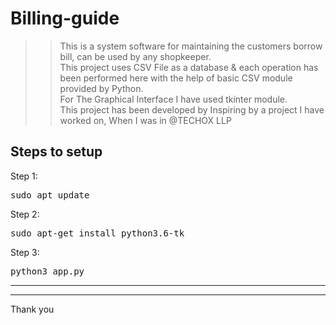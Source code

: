 # Billing-guide

>> This is a system software for maintaining the customers borrow bill, can be used by any shopkeeper.<br>
>> This project uses <bold>CSV File</bold> as a database & each operation has been performed here with the help of basic CSV module provided by Python.<br>
>> For The Graphical Interface I have used <bold>tkinter</bold> module.<br>
>> This project has been developed by Inspiring by a project I have worked on, When I was in @TECHOX LLP

## Steps to setup

<block>Step 1:</block> 
<pre>sudo apt update </pre>
<block>Step 2:</block>
<pre>sudo apt-get install python3.6-tk</pre>
<block>Step 3:</block>
<pre>python3 app.py</pre>

<hr><hr>

Thank you
